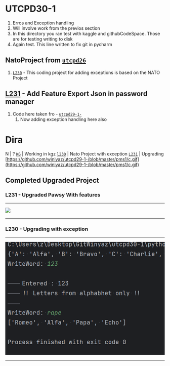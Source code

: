 # UTCPD30-1

1. Erros and Exception handling
2. Will involve work from the previos section 
3. In this directory you ran test with kaggle and githubCodeSpace. Those are for testing writing to disk
4. Again test. This line written to fix git in pycharm

## NatoProject from [`utcpd26`](https://github.com/winiyaz/utcpd26/tree/master/NatoProject)

1. [`L230`](./l230) - This coding project for adding exceptions is based on the NATO Project 

## [L231](./L231) - Add Feature Export Json in password manager

1. Code here taken fro - [`utcpd29-1-`](https://github.com/winiyaz/utcpd29-1-/tree/master/pms1)
    1. Now adding exception handling here also

# Dira 

N | ? 
[`KG`](./KG) | Working in kgz
[`l230`](./l230) | Nato Project with exception
[`L231`](./L231) | Upgrading [https://github.com/winiyaz/utcpd29-1-/blob/master/pms1/c.gif](https://github.com/winiyaz/utcpd29-1-/blob/master/pms1/c.gif)

## Completed Upgraded Project 

### L231 - Upgraded Pawsy With features 

---

![](./L231/k.gif)

--- 

### L230 - Upgrading  with exception 

---

![](./l230/o.png)

---